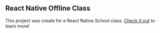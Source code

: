 ## React Native Offline Class

This project was create for a React Native School class. [Check it out](https://www.reactnativeschool.com/building-offline-react-native-apps/) to learn more!

